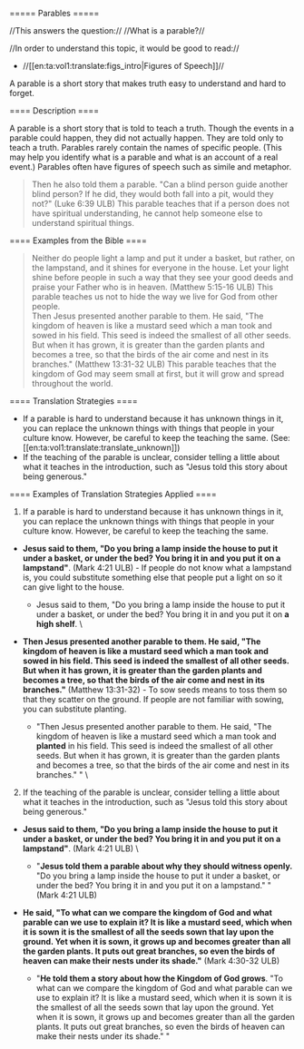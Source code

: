 ===== Parables =====

//This answers the question:// //What is a parable?//

//In order to understand this topic, it would be good to read://
  * //[[en:ta:vol1:translate:figs_intro|Figures of Speech]]//

A parable is a short story that makes truth easy to understand and hard to forget.

==== Description ====

A parable is a short story that is told to teach a truth. Though the events in a parable could happen, they did not actually happen. They are told only to teach a truth. Parables rarely contain the names of specific people. (This may help you identify what is a parable and what is an account of a real event.) Parables often have figures of speech such as simile and metaphor. 
>Then he also told them a parable. "Can a blind person guide another blind person? If he did, they would both fall into a pit, would they not?" (Luke 6:39 ULB)
This parable teaches that if a person does not have spiritual understanding, he cannot help someone else to understand spiritual things. 

==== Examples from the Bible ==== 

>Neither do people light a lamp and put it under a basket, but rather, on the lampstand, and it shines for everyone in the house. Let your light shine before people in such a way that they see your good deeds and praise your Father who is in heaven. (Matthew 5:15-16 ULB)
This parable teaches us not to hide the way we live for God from other people.    
>Then Jesus presented another parable to them. He said, "The kingdom of heaven is like a mustard seed which a man took and sowed in his field. This seed is indeed the smallest of all other seeds. But when it has grown, it is greater than the garden plants and becomes a tree, so that the birds of the air come and nest in its branches." (Matthew 13:31-32 ULB)
This parable teaches that the kingdom of God may seem small at first, but it will grow and spread throughout the world.

==== Translation Strategies ====

  - If a parable is hard to understand because it has unknown things in it, you can replace the unknown things with things that people in your culture know. However, be careful to keep the teaching the same. (See: [[en:ta:vol1:translate:translate_unknown]])
  - If the teaching of the parable is unclear, consider telling a little about what it teaches in the introduction, such as "Jesus told this story about being generous."

==== Examples of Translation Strategies Applied ====

1. If a parable is hard to understand because it has unknown things in it, you can replace the unknown things with things that people in your culture know. However, be careful to keep the teaching the same. 
  * **Jesus said to them, "Do you bring a lamp inside the house to put it under a basket, or under the bed? You bring it in and you put it on a __lampstand__"**. (Mark 4:21 ULB) - If people do not know what a lampstand is, you could substitute something else that people put a light on so it can give light to the house.
    * Jesus said to them, "Do you bring a lamp inside the house to put it under a basket, or under the bed? You bring it in and you put it on __a high shelf__. \\ 

  * **Then Jesus presented another parable to them. He said, "The kingdom of heaven is like a mustard seed which a man took and __sowed__ in his field. This seed is indeed the smallest of all other seeds. But when it has grown, it is greater than the garden plants and becomes a tree, so that the birds of the air come and nest in its branches."** (Matthew 13:31-32) - To sow seeds means to toss them so that they scatter on the ground. If people are not familiar with sowing, you can substitute planting.
    * "Then Jesus presented another parable to them. He said, "The kingdom of heaven is like a mustard seed which a man took and __planted__ in his field. This seed is indeed the smallest of all other seeds. But when it has grown, it is greater than the garden plants and becomes a tree, so that the birds of the air come and nest in its branches." " \\ 

2. If the teaching of the parable is unclear, consider telling a little about what it teaches in the introduction, such as "Jesus told this story about being generous."
  * **__Jesus said to them__, "Do you bring a lamp inside the house to put it under a basket, or under the bed? You bring it in and you put it on a lampstand"**. (Mark 4:21 ULB) \\ 
    * "__Jesus told them a parable about why they should witness openly.__ "Do you bring a lamp inside the house to put it under a basket, or under the bed? You bring it in and you put it on a lampstand." " (Mark 4:21 ULB) 

  * **__He said__, "To what can we compare the kingdom of God and what parable can we use to explain it? It is like a mustard seed, which when it is sown it is the smallest of all the seeds sown that lay upon the ground. Yet when it is sown, it grows up and becomes greater than all the garden plants. It puts out great branches, so even the birds of heaven can make their nests under its shade."** (Mark 4:30-32 ULB) 
    * "__He told them a story about how the Kingdom of God grows__. "To what can we compare the kingdom of God and what parable can we use to explain it? It is like a mustard seed, which when it is sown it is the smallest of all the seeds sown that lay upon the ground. Yet when it is sown, it grows up and becomes greater than all the garden plants. It puts out great branches, so even the birds of heaven can make their nests under its shade." "




